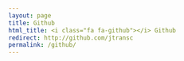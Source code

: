 ```yaml
---
layout: page
title: Github
html_title: <i class="fa fa-github"></i> Github
redirect: http://github.com/jtransc
permalink: /github/
---
```

